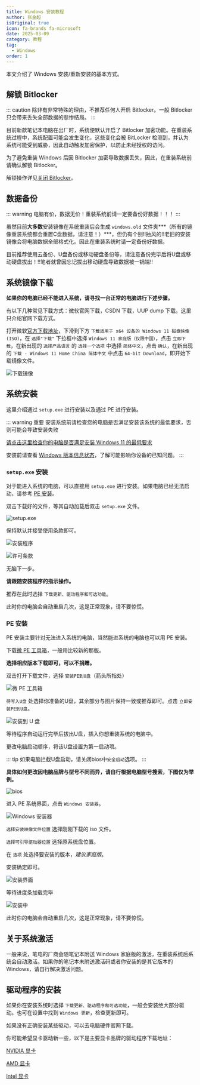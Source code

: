 ```yaml
---
title: Windows 安装教程
author: 张金超
isOriginal: true
icon: fa-brands fa-microsoft
date: 2025-03-09
category: 教程
tag:
  - Windows
order: 1
---
```


本文介绍了 Windows 安装/重新安装的基本方式。

<!-- more -->

## 解锁 Bitlocker

::: caution
除非有非常特殊的理由，不推荐任何人开启 Bitlocker。一般 Bitlocker 只会带来丢失全部数据的悲惨结局。
:::

目前新款笔记本电脑在出厂时，系统便默认开启了 Bitlocker 加密功能。在重装系统过程中，系统配置可能会发生变化，这些变化会被 BitLocker 检测到，并认为系统可能受到威胁，因此自动触发加密保护，以防止未经授权的访问。

为了避免重装 Windows 后因 Bitlocker 加密导致数据丢失，因此，在重装系统前请确认解锁 Bitlocker。

解锁操作详见[关闭 Bitlocker](unlock-bitlocker.md)。

## 数据备份

::: warning
电脑有价，数据无价！重装系统前请一定要备份好数据！！！
:::

虽然目前**大多数**安装镜像在系统重装后会生成 `windows.old` 文件夹***​（所有的镜像重装系统都会重置C盘数据，请注意！）***，但仍有个别!!抽风的!!老旧的安装镜像会将电脑数据全部格式化。因此在重装系统时请一定备份好数据。

目前推荐使用云备份、U盘备份或移动硬盘备份等，请注意备份完毕后将U盘或移动硬盘拔出！!!笔者就曾因忘记拔出移动硬盘导致数据被一锅端!!

## 系统镜像下载

**如果你的电脑已经不能进入系统，请寻找一台正常的电脑进行下述步骤。**

有以下几种常见下载方式：微软官网下载，CSDN 下载，UUP dump 下载。这里只介绍官网下载方式。

打开微软[官方下载地址](https://www.microsoft.com/zh-cn/software-download/windows11)，下滑到下方 `下载适用于 x64 设备的 Windows 11 磁盘映像 (ISO)`，在 `选择"下载"` 下拉框中选择 `Windows 11 家庭版（仅限中国）`，点击 `立即下载`，在新出现的 `选择产品语言` 的 `选择一个选项` 中选择 `简体中文`，点击 `确认`，在新出现的 `下载 - Windows 11 Home China 简体中文` 中点击 `64-bit Download`，即开始下载镜像文件。

![下载镜像](./assets/windows-install/1.png)

## 系统安装

这里介绍通过 `setup.exe` 进行安装以及通过 PE 进行安装。

::: warning 重要
安装系统前请检查您的电脑是否满足安装该系统的最低要求，否则可能会导致安装失败

[请点击这里检查你的电脑是否满足安装 Windows 11 的最低要求](https://aka.ms/SetupWindowsSpecifications)

安装前请查看 [Windows 版本信息状态](https://aka.ms/windowsreleasehealth)，了解可能影响你设备的已知问题。
:::

### `setup.exe` 安装

对于能进入系统的电脑，可以直接用 `setup.exe` 进行安装。如果电脑已经无法启动，请参考 [PE 安装](#pe-安装)。

双击下载好的文件，等其自动加载后双击 `setup.exe` 文件。

![setup.exe](./assets/windows-install/setup.png)

保持默认并接受使用条款即可。

![安装程序](./assets/windows-install/4.png)

![许可条款](./assets/windows-install/3.png)

无脑下一步。

**请跟随安装程序的指示操作。**

推荐在此时选择 `下载更新、驱动程序和可选功能`。

此时你的电脑会自动重启几次，这是正常现象，请不要惊慌。

### PE 安装

PE 安装主要针对无法进入系统的电脑，当然能进系统的电脑也可以用 PE 安装。

下载[微 PE 工具箱](https://www.wepe.com.cn/download.html)，一般用比较新的那版。

**选择相应版本下载即可，可以不捐赠。**

双击打开下载文件，选择 `安装PE到U盘`（箭头所指处）

![微 PE 工具箱](./assets/windows-install/wepe.png)

`待写入U盘` 处选择你准备的U盘，其余部分与图片保持一致或推荐即可。点击 `立即安装PE到U盘`。

![安装到 U 盘](./assets/windows-install/wepe1.png)

等待程序自动运行完毕后拔出U盘，插入你想重装系统的电脑中。

更改电脑启动顺序，将该U盘设置为第一启动项。

::: tip
如果电脑拦截U盘启动，请关闭bios中`安全启动`选项。
:::

**具体如何更改因电脑品牌与型号不同而异，请自行根据电脑型号搜索，下图仅为举例。**

![bios](./assets/windows-install/bios.jpg)

进入 PE 系统界面，点击 `Windows 安装器`。

![Windows 安装器](./assets/windows-install/5.png)

`选择安装映像文件位置` 选择刚刚下载的 iso 文件。

`选择可引导驱动器位置` 选择原系统盘位置。

在 `选项` 处选择要安装的版本，*建议家庭版*。

安装确定即可。

![安装界面](./assets/windows-install/6.jpg)

等待进度条加载完毕

![安装中](./assets/windows-install/8.jpg)

此时你的电脑会自动重启几次，这是正常现象，请不要惊慌。

## 关于系统激活

一般来说，笔电的厂商会随笔记本附送 Windows 家庭版的激活，在重装系统后系统会自动激活。如果你的笔记本未附送激活码或者你安装的是其它版本的 Windows，请自行解决激活问题。

## 驱动程序的安装

如果你在安装系统时选择 `下载更新、驱动程序和可选功能`，一般会安装绝大部分驱动。也可在设置中找到 `Windows 更新`，检查更新即可。

如果没有正确安装某些驱动，可以去电脑硬件官网下载。

你可能希望显卡驱动新一些，以下是主要显卡品牌的驱动程序下载地址：

[NVIDIA 显卡](https://www.nvidia.cn/drivers/lookup/)

[AMD 显卡](https://www.amd.com/zh-cn/support/download/drivers.html)

[Intel 显卡](https://www.intel.cn/content/www/cn/zh/download-center/home.html)
